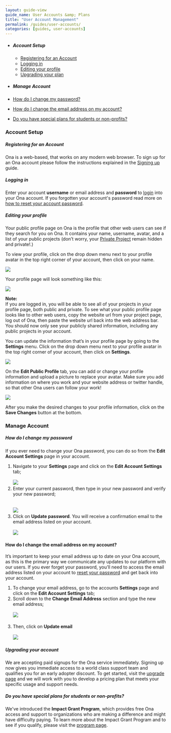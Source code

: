 ```yaml
---
layout: guide-view
guide_name: User Accounts &amp; Plans
title: "User Account Management"
permalink: /guides/user-accounts/
categories: [guides, user-accounts]
---
```


* ##### Account Setup
  * [Registering for an Account](#registration)
  * [Logging in](#logging-in)
  * [Editing your profile](#edit-profile)
  * [Upgrading your plan](#upgrading-your-plan)
  
* ##### Manage Account
* [How do I change my password?](#how-to-change-your-password)
* [How do I change the email address on my account?](#how-to-change-your-email-address)

* [Do you have special plans for students or non-profits?](#special-plans)



### Account Setup

##### <a name="registration"></a>Registering for an Account

Ona is a web-based, that works on any modern web browser. To sign up for an Ona account please follow the instructions explained in the [Signing up](/guides/getting-started/#signing-up) guide.

##### <a name="logging-in"></a>Logging in

Enter your account **username** or email address and **password** to [login](https://beta.ona.io/login) into your Ona account. If you forgotten your account's password read more on [how to reset your account password](/faq/forgot-password). 
 

##### <a name="edit-profile"></a>Editing your profile

Your public profile page on Ona is the profile that other web users can see if they search for you on Ona.  It contains your name, username, avatar, and a list of your public projects (don’t worry, your [Private Project](http://help.ona.io/faq/what-are-the-share-settings/) remain hidden and private!.) 

To view your profile, click on the drop down menu next to your profile avatar in the top right corner of your account, then click on your name.

![](/content/screenshots/users-accounts/account-profile1.png)

Your profile page will look something like this:

![](/content/screenshots/users-accounts/account-profile2.png)

> 
**Note:**<br/> If you are logged in, you will be able to see all of your projects in your profile page, both public and private.  To see what your public profile page looks like to other web users, copy the website url from your project page, log out of Ona, then paste the website url back into the web address bar.  You should now only see your publicly shared information, including any public projects in your account.

You can update the information that’s in your profile page by going to the **Settings** menu.  Click on the drop down menu next to your profile avatar in the top right corner of your account, then click on **Settings**.

![](/content/screenshots/users-accounts/account-profile3.png)

On the **Edit Public Profile** tab, you can add or change your profile information and upload a picture to replace your avatar.  Make sure you add information on where you work and your website address or twitter handle, so that other Ona users can follow your work!

![](/content/screenshots/users-accounts/account-profile4.png)

After you make the desired changes to your profile information, click on the **Save Changes** button at the bottom.

### Manage Account

##### <a name="how-to-change-your-password"></a>How do I change my password

If you ever need to change your Ona password, you can do so from the **Edit Account Settings** page in your account.

1. Navigate to your **Settings** page and click on the **Edit Account Settings** tab;
<br><br>
![](/content/screenshots/users-accounts/account-profile5.png)
1. Enter your current password, then type in your new password and verify your new password;   
<br><br>
![](/content/screenshots/users-accounts/account-profile6.png)
1. Click on **Update password**.  You will receive a confirmation email to the email address listed on your account.
<br><br>
![](/content/screenshots/users-accounts/account-profile7.png)

#### <a name="how-to-change-your-email-address"></a>How do I change the email address on my account?

It’s important to keep your email address up to date on your Ona account, as this is the primary way we communicate any updates to our platform with our users.  If you ever forget your password, you’ll need to access the email address listed on your account to [reset your password](/faq/forgot-password) and get back into your account.

1. To change your email address, go to the accounts **Settings** page and click on the **Edit Account Settings** tab;
1. Scroll down to the **Change Email Address** section and type the new email address;
<br><br>
![](/content/screenshots/users-accounts/account-profile8.png)
<br><br>
1. Then, click on **Update email**
<br><br>
![](/content/screenshots/users-accounts/account-profile9.png)

##### <a name="upgrading-your-plan"></a>Upgrading your account

We are accepting paid signups for the Ona service immediately. Signing up now gives you immediate access to a world class support team and qualifies you for an early adopter discount. To get started, visit the [upgrade page](https://ona.io/plans.html) and we will work with you to develop a pricing plan that meets your specific usage and support needs. 

##### <a name="special-plans"></a> Do you have special plans for students or non-profits?

We've introduced the **Impact Grant Program**, which provides free Ona access and support to organizations who are making a difference and might have difficulty paying. To learn more about the Impact Grant Program and to see if you qualify, please visit the [program page](https://ona.io/impact-grant.html).





